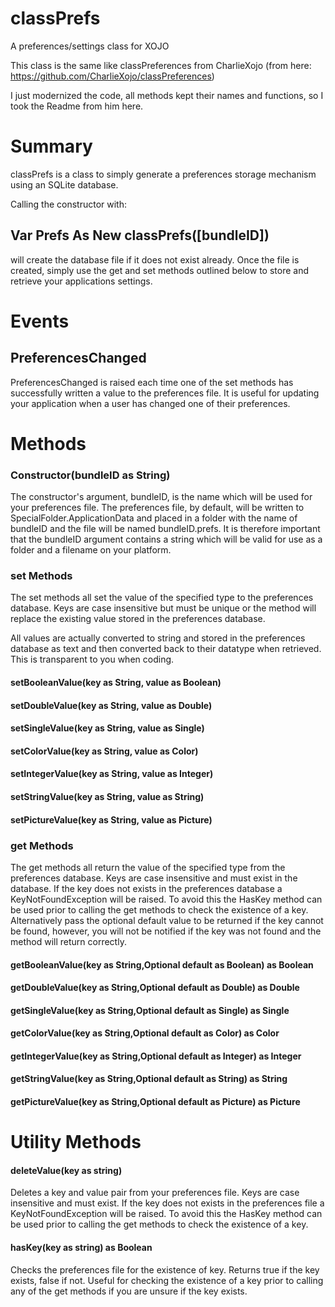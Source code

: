 # classPrefs
A preferences/settings class for XOJO

This class is the same like classPreferences from CharlieXojo
(from here: https://github.com/CharlieXojo/classPreferences)

I just modernized the code, all methods kept their names and functions, so I took the 
Readme from him here.


# Summary 
classPrefs is a class to simply generate a preferences storage mechanism using an SQLite database. 

Calling the constructor with:

## Var Prefs As New classPrefs([bundleID])

will create the database file if it does not exist already. Once the file is created, simply use the 
get and set methods outlined below to store and retrieve your applications settings.

# Events 

## PreferencesChanged 
PreferencesChanged is raised each time one of the set methods has successfully written a value to the 
preferences file. It is useful for updating your application when a user has changed one of their preferences.

# Methods

### Constructor(bundleID as String) 
The constructor's argument, bundleID, is the name which will be used for your preferences file. The preferences file, by default, will be written to SpecialFolder.ApplicationData and placed in a folder with the name of bundleID and the file will be named bundleID.prefs. It is therefore important that the bundleID argument contains a string which will be valid for use as a folder and a filename on your platform.

### set Methods 
The set methods all set the value of the specified type to the preferences database. Keys are case insensitive but must be unique or the method will replace the existing value stored in the preferences database.

All values are actually converted to string and stored in the preferences database as text and then converted back to their datatype when retrieved. This is transparent to you when coding.

#### setBooleanValue(key as String, value as Boolean)

#### setDoubleValue(key as String, value as Double)

#### setSingleValue(key as String, value as Single)

#### setColorValue(key as String, value as Color)

#### setIntegerValue(key as String, value as Integer)

#### setStringValue(key as String, value as String)

#### setPictureValue(key as String, value as Picture)

### get Methods 
The get methods all return the value of the specified type from the preferences database. Keys are case insensitive and must exist in the database. If the key does not exists in the preferences database a KeyNotFoundException will be raised. To avoid this the HasKey method can be used prior to calling the get methods to check the existence of a key. Alternatively pass the optional default value to be returned if the key cannot be found, however, you will not be notified if the key was not found and the method will return correctly.

#### getBooleanValue(key as String,Optional default as Boolean) as Boolean

#### getDoubleValue(key as String,Optional default as Double) as Double

#### getSingleValue(key as String,Optional default as Single) as Single

#### getColorValue(key as String,Optional default as Color) as Color

#### getIntegerValue(key as String,Optional default as Integer) as Integer

#### getStringValue(key as String,Optional default as String) as String

#### getPictureValue(key as String,Optional default as Picture) as Picture

# Utility Methods

#### deleteValue(key as string) 
Deletes a key and value pair from your preferences file. Keys are case insensitive and must exist. If the key does not exists in the preferences file a KeyNotFoundException will be raised. To avoid this the HasKey method can be used prior to calling the get methods to check the existence of a key.

#### hasKey(key as string) as Boolean 
Checks the preferences file for the existence of key. Returns true if the key exists, false if not. Useful for checking the existence of a key prior to calling any of the get methods if you are unsure if the key exists.

